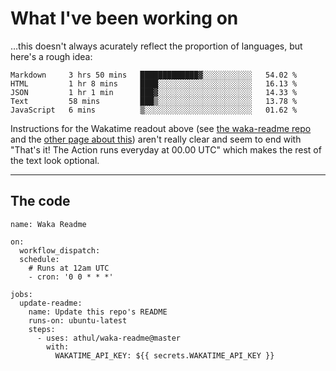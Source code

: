 # What I've been working on

…this doesn't always acurately reflect the proportion of languages, but here's a rough idea:

<!--START_SECTION:waka-->
```text
Markdown     3 hrs 50 mins   █████████████▓░░░░░░░░░░░   54.02 % 
HTML         1 hr 8 mins     ████░░░░░░░░░░░░░░░░░░░░░   16.13 % 
JSON         1 hr 1 min      ███▓░░░░░░░░░░░░░░░░░░░░░   14.33 % 
Text         58 mins         ███▒░░░░░░░░░░░░░░░░░░░░░   13.78 % 
JavaScript   6 mins          ▒░░░░░░░░░░░░░░░░░░░░░░░░   01.62 % 
```
<!--END_SECTION:waka-->

Instructions for the Wakatime readout above (see [the waka-readme repo](https://github.com/athul/waka-readme) and the [other page about this](https://github.com/marketplace/actions/waka-readme)) aren't really clear and seem to end with "That's it! The Action runs everyday at 00.00 UTC" which makes the rest of the text look optional.

---

## The code

```
name: Waka Readme

on:
  workflow_dispatch:
  schedule:
    # Runs at 12am UTC
    - cron: '0 0 * * *'

jobs:
  update-readme:
    name: Update this repo's README
    runs-on: ubuntu-latest
    steps:
      - uses: athul/waka-readme@master
        with:
          WAKATIME_API_KEY: ${{ secrets.WAKATIME_API_KEY }}
```
